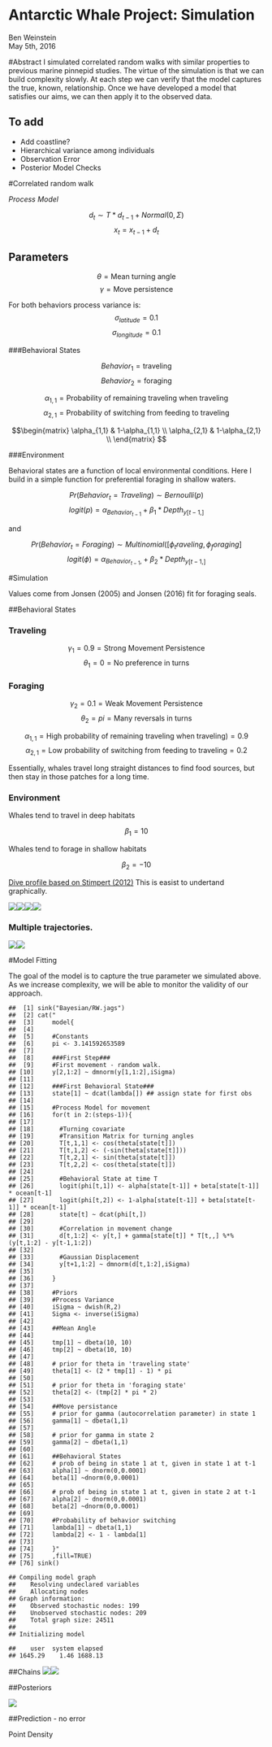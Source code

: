 # Antarctic Whale Project: Simulation
Ben Weinstein  
May 5th, 2016  





#Abstract
I simulated correlated random walks with similar properties to previous marine pinnepid studies. The virtue of the simulation is that we can build complexity slowly. At each step we can verify that the model captures the true, known, relationship. Once we have developed a model that satisfies our aims, we can then apply it to the observed data.

## To add
* Add coastline?
* Hierarchical variance among individuals
* Observation Error
* Posterior Model Checks

#Correlated random walk

*Process Model*

$$ d_{t} \sim T*d_{t-1} + Normal(0,\Sigma)$$
$$ x_t = x_{t-1} + d_{t} $$

## Parameters

$$\theta = \text{Mean turning angle}$$
$$\gamma = \text{Move persistence} $$

For both behaviors process variance is:
$$ \sigma_{latitude} = 0.1$$
$$ \sigma_{longitude} = 0.1$$


###Behavioral States

$$ Behavior_1 = \text{traveling}$$
$$ Behavior_2 = \text{foraging}$$

$$ \alpha_{1,1} = \text{Probability of remaining traveling when traveling}$$
$$\alpha_{2,1} = \text{Probability of switching from feeding to traveling}$$

$$\begin{matrix}
  \alpha_{1,1} & 1-\alpha_{1,1} \\
  \alpha_{2,1} & 1-\alpha_{2,1} \\
\end{matrix}
$$

###Environment

Behavioral states are a function of local environmental conditions. Here I build in a simple function for preferential foraging in shallow waters.

$$Pr(Behavior_t = Traveling) \sim Bernoulli(p)$$
$$logit(p) = \alpha_{Behavior_{t-1}} + \beta_1 * Depth_{y[t-1,]}$$

and

$$Pr(Behavior_t = Foraging) \sim Multinomial([\phi_traveling,\phi_foraging]$$
$$logit(\phi) = \alpha_{Behavior_{t-1},} + \beta_2 * Depth_{y[t-1,]}$$



#Simulation

Values come from Jonsen (2005) and Jonsen (2016) fit for foraging seals.

##Behavioral States
### Traveling
$$\gamma_1 = 0.9 = \text{Strong Movement Persistence}$$
$$\theta_1 = 0 = \text{No preference in turns}$$

### Foraging
$$\gamma_2 = 0.1 = \text{Weak Movement Persistence}$$
$$\theta_2 = pi = \text{Many reversals in turns}$$

$$ \alpha_{1,1} = \text{High probability of remaining traveling when traveling)} = 0.9$$
$$\alpha_{2,1} = \text{Low probability of switching from feeding to traveling} = 0.2$$

Essentially, whales travel long straight distances to find food sources, but then stay in those patches for a long time. 

### Environment
Whales tend to travel in deep habitats

$$\beta_1=10$$

Whales tend to forage in shallow habitats

$$\beta_2=-10$$

[Dive profile based on Stimpert (2012)](http://journals.plos.org/plosone/article?id=10.1371/journal.pone.0051214)
This is easist to undertand graphically.



![](HMM_files/figure-html/unnamed-chunk-5-1.png)<!-- -->![](HMM_files/figure-html/unnamed-chunk-5-2.png)<!-- -->![](HMM_files/figure-html/unnamed-chunk-5-3.png)<!-- -->![](HMM_files/figure-html/unnamed-chunk-5-4.png)<!-- -->

### Multiple trajectories.
![](HMM_files/figure-html/unnamed-chunk-6-1.png)<!-- -->![](HMM_files/figure-html/unnamed-chunk-6-2.png)<!-- -->

#Model Fitting

The goal of the model is to capture the true parameter we simulated above. As we increase complexity, we will be able to monitor the validity of our approach.


```
##  [1] sink("Bayesian/RW.jags")                                                      
##  [2] cat("                                                                         
##  [3]     model{                                                                    
##  [4]                                                                               
##  [5]     #Constants                                                                
##  [6]     pi <- 3.141592653589                                                      
##  [7]                                                                               
##  [8]     ###First Step###                                                          
##  [9]     #First movement - random walk.                                            
## [10]     y[2,1:2] ~ dmnorm(y[1,1:2],iSigma)                                        
## [11]                                                                               
## [12]     ###First Behavioral State###                                              
## [13]     state[1] ~ dcat(lambda[]) ## assign state for first obs                   
## [14]                                                                               
## [15]     #Process Model for movement                                               
## [16]     for(t in 2:(steps-1)){                                                    
## [17]                                                                               
## [18]       #Turning covariate                                                      
## [19]       #Transition Matrix for turning angles                                   
## [20]       T[t,1,1] <- cos(theta[state[t]])                                        
## [21]       T[t,1,2] <- (-sin(theta[state[t]]))                                     
## [22]       T[t,2,1] <- sin(theta[state[t]])                                        
## [23]       T[t,2,2] <- cos(theta[state[t]])                                        
## [24]                                                                               
## [25]       #Behavioral State at time T                                             
## [26]       logit(phi[t,1]) <- alpha[state[t-1]] + beta[state[t-1]] * ocean[t-1]    
## [27]       logit(phi[t,2]) <- 1-alpha[state[t-1]] + beta[state[t-1]] * ocean[t-1]  
## [28]       state[t] ~ dcat(phi[t,])                                                
## [29]                                                                               
## [30]       #Correlation in movement change                                         
## [31]       d[t,1:2] <- y[t,] + gamma[state[t]] * T[t,,] %*% (y[t,1:2] - y[t-1,1:2])
## [32]                                                                               
## [33]       #Gaussian Displacement                                                  
## [34]       y[t+1,1:2] ~ dmnorm(d[t,1:2],iSigma)                                    
## [35]                                                                               
## [36]     }                                                                         
## [37]                                                                               
## [38]     #Priors                                                                   
## [39]     #Process Variance                                                         
## [40]     iSigma ~ dwish(R,2)                                                       
## [41]     Sigma <- inverse(iSigma)                                                  
## [42]                                                                               
## [43]     ##Mean Angle                                                              
## [44]                                                                               
## [45]     tmp[1] ~ dbeta(10, 10)                                                    
## [46]     tmp[2] ~ dbeta(10, 10)                                                    
## [47]                                                                               
## [48]     # prior for theta in 'traveling state'                                    
## [49]     theta[1] <- (2 * tmp[1] - 1) * pi                                         
## [50]                                                                               
## [51]     # prior for theta in 'foraging state'                                     
## [52]     theta[2] <- (tmp[2] * pi * 2)                                             
## [53]                                                                               
## [54]     ##Move persistance                                                        
## [55]     # prior for gamma (autocorrelation parameter) in state 1                  
## [56]     gamma[1] ~ dbeta(1,1)                                                     
## [57]                                                                               
## [58]     # prior for gamma in state 2                                              
## [59]     gamma[2] ~ dbeta(1,1)                                                     
## [60]                                                                               
## [61]     ##Behavioral States                                                       
## [62]     # prob of being in state 1 at t, given in state 1 at t-1                  
## [63]     alpha[1] ~ dnorm(0,0.0001)                                                
## [64]     beta[1] ~dnorm(0,0.0001)                                                  
## [65]                                                                               
## [66]     # prob of being in state 1 at t, given in state 2 at t-1                  
## [67]     alpha[2] ~ dnorm(0,0.0001)                                                
## [68]     beta[2] ~dnorm(0,0.0001)                                                  
## [69]                                                                               
## [70]     #Probability of behavior switching                                        
## [71]     lambda[1] ~ dbeta(1,1)                                                    
## [72]     lambda[2] <- 1 - lambda[1]                                                
## [73]                                                                               
## [74]     }"                                                                        
## [75]     ,fill=TRUE)                                                               
## [76] sink()
```

```
## Compiling model graph
##    Resolving undeclared variables
##    Allocating nodes
## Graph information:
##    Observed stochastic nodes: 199
##    Unobserved stochastic nodes: 209
##    Total graph size: 24511
## 
## Initializing model
```

```
##    user  system elapsed 
## 1645.29    1.46 1688.13
```

##Chains
![](HMM_files/figure-html/unnamed-chunk-8-1.png)<!-- -->![](HMM_files/figure-html/unnamed-chunk-8-2.png)<!-- -->

##Posteriors

![](HMM_files/figure-html/unnamed-chunk-9-1.png)<!-- -->

##Prediction - no error



Point Density




